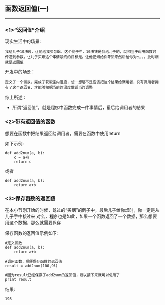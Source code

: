 ## 函数返回值(一)
---
### <1>“返回值”介绍
现实生活中的场景:

    我给儿子10块钱，让他给我买包烟。这个例子中，10块钱是我给儿子的，就相当于调用函数时传递到参数，让儿子买烟这个事情最终的目标是，让他把烟给你带回来然后给你对么，，，此时烟就是返回值

开发中的场景：

    定义了一个函数，完成了获取室内温度，想一想是不是应该把这个结果给调用者，只有调用者拥有了这个返回值，才能够根据当前的温度做适当的调整

综上所述：

+ 所谓“返回值”，就是程序中函数完成一件事情后，最后给调用者的结果

### <2>带有返回值的函数
想要在函数中把结果返回给调用者，需要在函数中使用return

如下示例:

    def add2num(a, b):
        c = a+b
        return c
或者

    def add2num(a, b):
        return a+b
### <3>保存函数的返回值
在本小节刚开始的时候，说过的“买烟”的例子中，最后儿子给你烟时，你一定是从儿子手中接过来 对么，程序也是如此，如果一个函数返回了一个数据，那么想要用这个数据，那么就需要保存

保存函数的返回值示例如下:

    #定义函数
    def add2num(a, b):
        return a+b

    #调用函数，顺便保存函数的返回值
    result = add2num(100,98)

    #因为result已经保存了add2num的返回值，所以接下来就可以使用了
    print result
结果:

    198
